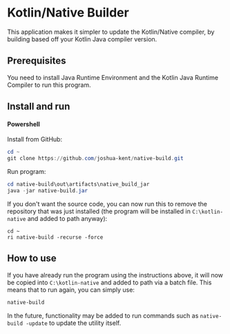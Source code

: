 Kotlin/Native Builder
=====================

This application makes it simpler to update the
Kotlin/Native compiler, by building based off 
your Kotlin Java compiler version.

Prerequisites
-------------

You need to install Java Runtime Environment and
the Kotlin Java Runtime Compiler to run this program.

Install and run
---------------

#### Powershell

Install from GitHub:
```powershell
cd ~
git clone https://github.com/joshua-kent/native-build.git
```
Run program:
```powershell
cd native-build\out\artifacts\native_build_jar
java -jar native-build.jar
```

If you don't want the source code, you can now
run this to remove the repository that was just
installed (the program will be installed in
`C:\kotlin-native` and added to path anyway):
```$powershell
cd ~
ri native-build -recurse -force
```

How to use
----------
If you have already run the program using the
instructions above, it will now be copied into
`C:\kotlin-native` and added to path via a batch
file. This means that to run again, you can simply
use:
```powershell
native-build
```

In the future, functionality may be added to run
commands such as `native-build -update` to update
the utility itself.
